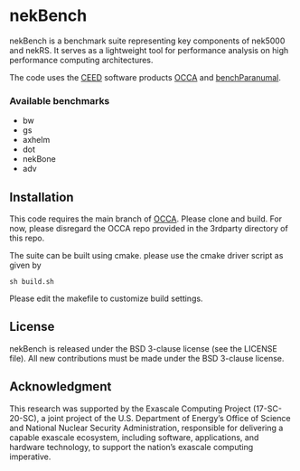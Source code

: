 # nekBench 

nekBench is a benchmark suite representing key components of nek5000 and nekRS.
It serves as a lightweight tool for performance analysis on high performance computing architectures. 

The code uses the [CEED](https://ceed.exascaleproject.org/) software products [OCCA](https://github.com/libocca/occa) and [benchParanumal](https://github.com/paranumal/benchparanumal). 

### Available benchmarks
* bw
* gs
* axhelm
* dot
* nekBone
* adv

## Installation

This code requires the main branch of [OCCA](https://github.com/libocca/occa). Please clone and build. For now, please disregard the OCCA repo provided in the 3rdparty directory of this repo. 


The suite can be built using cmake. please use the cmake driver script as given by
```
sh build.sh
```
Please edit the makefile to customize build settings.


## License
nekBench is released under the BSD 3-clause license (see the LICENSE file).
All new contributions must be made under the BSD 3-clause license.

## Acknowledgment
This research was supported by the Exascale Computing Project (17-SC-20-SC),
a joint project of the U.S. Department of Energy’s Office of Science and National Nuclear Security
Administration, responsible for delivering a capable exascale ecosystem, including software,
applications, and hardware technology, to support the nation’s exascale computing imperative.
